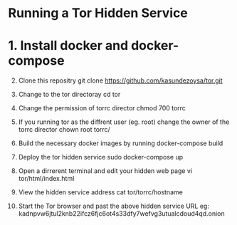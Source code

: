 # Running a Tor Hidden Service

# 1. Install docker and docker-compose

2. Clone this repositry
git clone https://github.com/kasundezoysa/tor.git

3. Change to the tor directoray
cd tor

4. Change the permission of torrc director
chmod 700 torrc

5. If you running tor as the diffrent user (eg. root) change the owner of the torrc director 
chown root torrc/

6. Build the necessary docker images by running 
docker-compose build

7. Deploy the tor hidden service
sudo docker-compose up

8. Open a dirrerent terminal and edit your hidden web page
vi tor/html/index.html

8. View the hidden service address
cat tor/torrc/hostname

10. Start the Tor browser and past the above hidden service URL
eg: kadnpvw6jtul2knb22ifcz6fjc6ot4s33dfy7wefvg3utualcdoud4qd.onion


